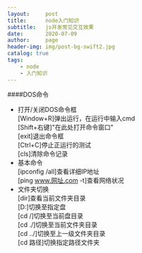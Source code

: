 ```yaml
---
layout:     post
title:      node入门知识
subtitle:   js开发常见交互效果
date:       2020-07-09
author:     page
header-img: img/post-bg-swift2.jpg
catalog: true
tags:
    - node
    - 入门知识
---
```


####DOS命令
- 打开/关闭DOS命令框  
[Window+R]弹出运行，在运行中输入cmd  
[Shift+右键]"在此处打开命令窗口"  
[exit]退出命令框  
[Ctrl+C]停止正运行的测试  
[cls]清除命令记录  
- 基本命令  
[ipconfig /all]查看详细IP地址  
[ping www.网址.com -t]查看网络状况  
- 文件夹切换  
[dir]查看当前文件夹目录  
[D:]切换至指定盘  
[cd /]切换至当前盘目录  
[cd ./]切换至当前文件夹目录  
[cd ../]切换至上一级文件夹目录  
[cd 路径]切换指定路径文件夹  